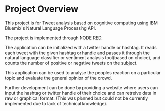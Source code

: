 # Project Overview


This project is for Tweet analysis based on cognitive computing using IBM Bluemix's Natural Language Processing API.

The project is implemented through NODE RED.

The application can be initialized with a twitter handle or hashtag. It reads each tweet with the given hashtag or handle and passes it through the natural language classifier or sentiment analysis tool(based on choice), and counts the number of positive or negative tweets on the subject.

This application can be used to analyse the peoples reaction on a particular topic and evaluate the general opinion of the crowd.

Further development can be done by providing a website where users can input the hashtag or twitter handle of their choice and can retreive data in raw or graphical format. (This was planned but could not be currently implemented due to lack of technical knowledge).

